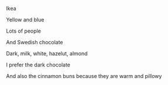 Ikea

Yellow and blue

Lots of people

And Swedish chocolate

Dark, milk, white, hazelut, almond

I prefer the dark chocolate

And also the cinnamon buns because they are warm and pillowy
